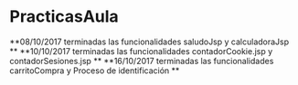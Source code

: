 # PracticasAula
**08/10/2017 terminadas las funcionalidades saludoJsp y calculadoraJsp **
**10/10/2017 terminadas las funcionalidades contadorCookie.jsp y contadorSesiones.jsp **
**16/10/2017 terminadas las funcionalidades carritoCompra y Proceso de identificación **
